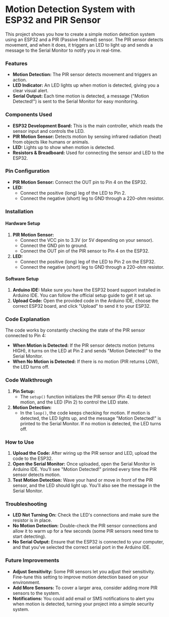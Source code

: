 # Motion Detection System with ESP32 and PIR Sensor

This project shows you how to create a simple motion detection system using an ESP32 and a PIR (Passive Infrared) sensor. The PIR sensor detects movement, and when it does, it triggers an LED to light up and sends a message to the Serial Monitor to notify you in real-time.

### Features
- **Motion Detection:** The PIR sensor detects movement and triggers an action.
- **LED Indicator:** An LED lights up when motion is detected, giving you a clear visual alert.
- **Serial Output:** Each time motion is detected, a message ("Motion Detected!") is sent to the Serial Monitor for easy monitoring.

### Components Used
- **ESP32 Development Board:** This is the main controller, which reads the sensor input and controls the LED.
- **PIR Motion Sensor:** Detects motion by sensing infrared radiation (heat) from objects like humans or animals.
- **LED:** Lights up to show when motion is detected.
- **Resistors & Breadboard:** Used for connecting the sensor and LED to the ESP32.

### Pin Configuration
- **PIR Motion Sensor:** Connect the OUT pin to Pin 4 on the ESP32.
- **LED:** 
  - Connect the positive (long) leg of the LED to Pin 2.
  - Connect the negative (short) leg to GND through a 220-ohm resistor.

### Installation

#### Hardware Setup
1. **PIR Motion Sensor:**
   - Connect the VCC pin to 3.3V (or 5V depending on your sensor).
   - Connect the GND pin to ground.
   - Connect the OUT pin of the PIR sensor to Pin 4 on the ESP32.
2. **LED:**
   - Connect the positive (long) leg of the LED to Pin 2 on the ESP32.
   - Connect the negative (short) leg to GND through a 220-ohm resistor.

#### Software Setup
1. **Arduino IDE:** Make sure you have the ESP32 board support installed in Arduino IDE. You can follow the official setup guide to get it set up.
2. **Upload Code:** Open the provided code in the Arduino IDE, choose the correct ESP32 board, and click "Upload" to send it to your ESP32.

### Code Explanation

The code works by constantly checking the state of the PIR sensor connected to Pin 4:

- **When Motion is Detected:** If the PIR sensor detects motion (returns HIGH), it turns on the LED at Pin 2 and sends "Motion Detected!" to the Serial Monitor.
- **When No Motion is Detected:** If there is no motion (PIR returns LOW), the LED turns off.

### Code Walkthrough
1. **Pin Setup:** 
   - The `setup()` function initializes the PIR sensor (Pin 4) to detect motion, and the LED (Pin 2) to control the LED state.
2. **Motion Detection:** 
   - In the `loop()`, the code keeps checking for motion. If motion is detected, the LED lights up, and the message "Motion Detected!" is printed to the Serial Monitor. If no motion is detected, the LED turns off.

### How to Use
1. **Upload the Code:** After wiring up the PIR sensor and LED, upload the code to the ESP32.
2. **Open the Serial Monitor:** Once uploaded, open the Serial Monitor in Arduino IDE. You’ll see "Motion Detected!" printed every time the PIR sensor detects motion.
3. **Test Motion Detection:** Wave your hand or move in front of the PIR sensor, and the LED should light up. You'll also see the message in the Serial Monitor.

### Troubleshooting
- **LED Not Turning On:** Check the LED's connections and make sure the resistor is in place.
- **No Motion Detection:** Double-check the PIR sensor connections and allow it to warm up for a few seconds (some PIR sensors need time to start detecting).
- **No Serial Output:** Ensure that the ESP32 is connected to your computer, and that you've selected the correct serial port in the Arduino IDE.

### Future Improvements
- **Adjust Sensitivity:** Some PIR sensors let you adjust their sensitivity. Fine-tune this setting to improve motion detection based on your environment.
- **Add More Sensors:** To cover a larger area, consider adding more PIR sensors to the system.
- **Notifications:** You could add email or SMS notifications to alert you when motion is detected, turning your project into a simple security system.
